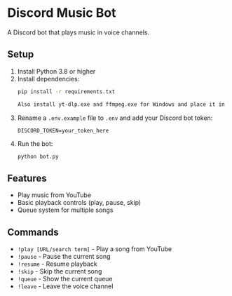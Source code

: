 # Discord Music Bot

A Discord bot that plays music in voice channels.

## Setup
1. Install Python 3.8 or higher
2. Install dependencies:
   ```bash
   pip install -r requirements.txt

   Also install yt-dlp.exe and ffmpeg.exe for Windows and place it in the root directory
   ```
3. Rename a `.env.example` file to `.env` and add your Discord bot token:
   ```
   DISCORD_TOKEN=your_token_here
   ```
4. Run the bot:
   ```bash
   python bot.py
   ```

## Features
- Play music from YouTube
- Basic playback controls (play, pause, skip)
- Queue system for multiple songs

## Commands
- `!play [URL/search term]` - Play a song from YouTube
- `!pause` - Pause the current song
- `!resume` - Resume playback
- `!skip` - Skip the current song
- `!queue` - Show the current queue
- `!leave` - Leave the voice channel
